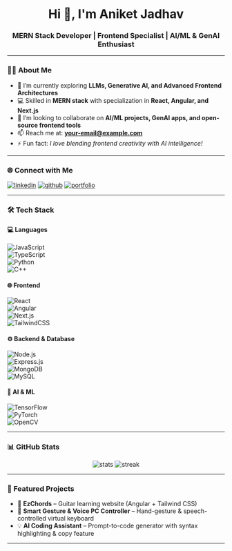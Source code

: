 <h1 align="center">Hi 👋, I'm Aniket Jadhav</h1>
<h3 align="center">MERN Stack Developer | Frontend Specialist | AI/ML & GenAI Enthusiast</h3>

---

### 👨‍💻 About Me
- 🌱 I’m currently exploring **LLMs, Generative AI, and Advanced Frontend Architectures**  
- 💻 Skilled in **MERN stack** with specialization in **React, Angular, and Next.js**  
- 🤝 I’m looking to collaborate on **AI/ML projects, GenAI apps, and open-source frontend tools**  
- 📫 Reach me at: **your-email@example.com**  
- ⚡ Fun fact: _I love blending frontend creativity with AI intelligence!_  

---

### 🌐 Connect with Me
<p align="left">
<a href="https://linkedin.com/in/YOUR-LINK" target="blank"><img src="https://img.shields.io/badge/LinkedIn-%230077B5.svg?&style=for-the-badge&logo=linkedin&logoColor=white" alt="linkedin"/></a>
<a href="https://github.com/aniketjadhav" target="blank"><img src="https://img.shields.io/badge/GitHub-%23121011.svg?&style=for-the-badge&logo=github&logoColor=white" alt="github"/></a>
<a href="https://your-portfolio-link.com" target="blank"><img src="https://img.shields.io/badge/Portfolio-%23FF7139.svg?&style=for-the-badge&logo=firefox&logoColor=white" alt="portfolio"/></a>
</p>

---

### 🛠️ Tech Stack

#### 💻 Languages  
![JavaScript](https://img.shields.io/badge/JavaScript-F7DF1E?style=for-the-badge&logo=javascript&logoColor=black)  
![TypeScript](https://img.shields.io/badge/TypeScript-007ACC?style=for-the-badge&logo=typescript&logoColor=white)  
![Python](https://img.shields.io/badge/Python-3776AB?style=for-the-badge&logo=python&logoColor=white)  
![C++](https://img.shields.io/badge/C++-00599C?style=for-the-badge&logo=cplusplus&logoColor=white)

#### 🌐 Frontend  
![React](https://img.shields.io/badge/React-20232A?style=for-the-badge&logo=react&logoColor=61DAFB)  
![Angular](https://img.shields.io/badge/Angular-DD0031?style=for-the-badge&logo=angular&logoColor=white)  
![Next.js](https://img.shields.io/badge/Next.js-000000?style=for-the-badge&logo=nextdotjs&logoColor=white)  
![TailwindCSS](https://img.shields.io/badge/TailwindCSS-38B2AC?style=for-the-badge&logo=tailwind-css&logoColor=white)

#### ⚙️ Backend & Database  
![Node.js](https://img.shields.io/badge/Node.js-43853D?style=for-the-badge&logo=node.js&logoColor=white)  
![Express.js](https://img.shields.io/badge/Express.js-404D59?style=for-the-badge)  
![MongoDB](https://img.shields.io/badge/MongoDB-4EA94B?style=for-the-badge&logo=mongodb&logoColor=white)  
![MySQL](https://img.shields.io/badge/MySQL-005C84?style=for-the-badge&logo=mysql&logoColor=white)

#### 🤖 AI & ML  
![TensorFlow](https://img.shields.io/badge/TensorFlow-FF6F00?style=for-the-badge&logo=TensorFlow&logoColor=white)  
![PyTorch](https://img.shields.io/badge/PyTorch-EE4C2C?style=for-the-badge&logo=PyTorch&logoColor=white)  
![OpenCV](https://img.shields.io/badge/OpenCV-27338e?style=for-the-badge&logo=OpenCV&logoColor=white)

---

### 📊 GitHub Stats
<p align="center">
<img src="https://github-readme-stats.vercel.app/api?username=aniketjadhav25000&show_icons=true&theme=tokyonight" alt="stats" />
<img src="https://github-readme-streak-stats.herokuapp.com/?user=aniketjadhav25000&theme=tokyonight" alt="streak" />
</p>

---

### 🚀 Featured Projects
- 🎵 **EzChords** – Guitar learning website (Angular + Tailwind CSS)  
- 🤖 **Smart Gesture & Voice PC Controller** – Hand-gesture & speech-controlled virtual keyboard  
- 💡 **AI Coding Assistant** – Prompt-to-code generator with syntax highlighting & copy feature  

---
